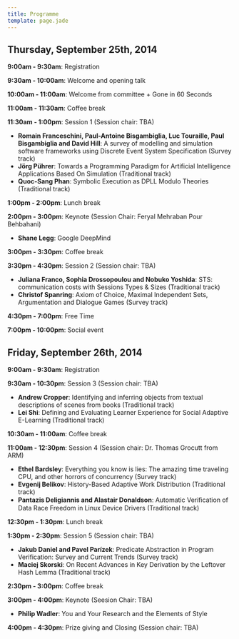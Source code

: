 ```yaml
---
title: Programme
template: page.jade
---
```


## Thursday, September 25th, 2014

__9:00am - 9:30am__: Registration

__9:30am - 10:00am__: Welcome and opening talk

__10:00am - 11:00am__: Welcome from committee + Gone in 60 Seconds

__11:00am - 11:30am__: Coffee break

__11:30am - 1:00pm__: Session 1 (Session chair: TBA)

* __Romain Franceschini, Paul-Antoine Bisgambiglia, Luc Touraille, Paul Bisgambiglia and David Hill__: A survey of modelling and simulation software frameworks using Discrete Event System Specification (Survey track)
* __Jörg Pührer__: Towards a Programming Paradigm for Artificial Intelligence Applications Based On Simulation (Traditional track)
* __Quoc-Sang Phan__: Symbolic Execution as DPLL Modulo Theories (Traditional track)

__1:00pm - 2:00pm__: Lunch break

__2:00pm - 3:00pm__: Keynote (Session Chair: Feryal Mehraban Pour Behbahani)

* __Shane Legg__: Google DeepMind

__3:00pm - 3:30pm__: Coffee break

__3:30pm - 4:30pm__: Session 2 (Session chair: TBA)

* __Juliana Franco, Sophia Drossopoulou and Nobuko Yoshida__: STS: communication costs with Sessions Types & Sizes (Traditional track)
* __Christof Spanring__: Axiom of Choice, Maximal Independent Sets, Argumentation and Dialogue Games (Survey track)

__4:30pm - 7:00pm__: Free Time

__7:00pm - 10:00pm__: Social event



## Friday, September 26th, 2014


__9:00am - 9:30am__: Registration

__9:30am - 10:30pm__: Session 3 (Session chair: TBA)

* __Andrew Cropper__: Identifying and inferring objects from textual descriptions of scenes from books (Traditional track)
* __Lei Shi__: Defining and Evaluating Learner Experience for Social Adaptive E-Learning (Traditional track)

__10:30am - 11:00am__: Coffee break

__11:00am - 12:30pm__: Session 4 (Session chair: Dr. Thomas Grocutt from ARM)

* __Ethel Bardsley__: Everything you know is lies: The amazing time traveling CPU, and other horrors of concurrency (Survey track)
* __Evgenij Belikov__: History-Based Adaptive Work Distribution (Traditional track)
* __Pantazis Deligiannis and Alastair Donaldson__: Automatic Veriﬁcation of Data Race Freedom in Linux Device Drivers (Traditional track)

__12:30pm - 1:30pm__: Lunch break

__1:30pm - 2:30pm__: Session 5 (Session chair: TBA)

* __Jakub Daniel and Pavel Parízek__: Predicate Abstraction in Program Verification: Survey and Current Trends (Survey track)
* __Maciej Skorski__: On Recent Advances in Key Derivation by the Leftover Hash Lemma (Traditional track)

__2:30pm - 3:00pm__: Coffee break

__3:00pm - 4:00pm__: Keynote (Seesion Chair: TBA)

* __Philip Wadler__: You and Your Research and the Elements of Style 

__4:00pm - 4:30pm__: Prize giving and Closing (Session chair: TBA)

[Philip Wadler]: http://homepages.inf.ed.ac.uk/wadler/
